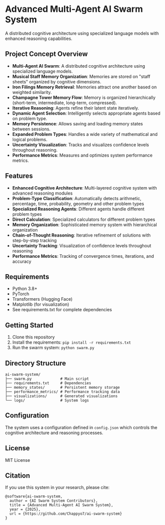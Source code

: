 # Advanced Multi-Agent AI Swarm System

A distributed cognitive architecture using specialized language models with enhanced reasoning capabilities.

## Project Concept Overview

- **Multi-Agent AI Swarm**: A distributed cognitive architecture using specialized language models.
- **Musical Staff Memory Organization**: Memories are stored on "staff sheets" organized by cognitive dimensions.
- **Iron Filings Memory Retrieval**: Memories attract one another based on weighted similarity.
- **Champagne Tower Memory Flow**: Memory is organized hierarchically (short-term, intermediate, long-term, compressed).
- **Iterative Reasoning**: Agents refine their latent state iteratively.
- **Dynamic Agent Selection**: Intelligently selects appropriate agents based on problem type.
- **Memory Persistence**: Allows saving and loading memory states between sessions.
- **Expanded Problem Types**: Handles a wide variety of mathematical and logical problems.
- **Uncertainty Visualization**: Tracks and visualizes confidence levels throughout reasoning.
- **Performance Metrics**: Measures and optimizes system performance metrics.

## Features

- **Enhanced Cognitive Architecture**: Multi-layered cognitive system with advanced reasoning modules
- **Problem-Type Classification**: Automatically detects arithmetic, percentage, time, probability, geometry and other problem types
- **Specialized Reasoning Agents**: Different agents handle different problem types
- **Direct Calculation**: Specialized calculators for different problem types
- **Memory Organization**: Sophisticated memory system with hierarchical organization
- **Chain-of-Thought Reasoning**: Iterative refinement of solutions with step-by-step tracking
- **Uncertainty Tracking**: Visualization of confidence levels throughout reasoning
- **Performance Metrics**: Tracking of convergence times, iterations, and accuracy

## Requirements

- Python 3.8+
- PyTorch
- Transformers (Hugging Face)
- Matplotlib (for visualization)
- See requirements.txt for complete dependencies

## Getting Started

1. Clone this repository
2. Install the requirements: `pip install -r requirements.txt`
3. Run the swarm system: `python swarm.py`

## Directory Structure

```
ai-swarm-system/
├── swarm.py             # Main script
├── requirements.txt     # Dependencies
├── memory_states/       # Persistent memory storage
├── performance_metrics/ # Performance tracking data
├── visualizations/      # Generated visualizations
└── logs/                # System logs
```

## Configuration

The system uses a configuration defined in `config.json` which controls the cognitive architecture and reasoning processes.

## License

MIT License

## Citation

If you use this system in your research, please cite:

```
@software{ai-swarm-system,
  author = {AI Swarm System Contributors},
  title = {Advanced Multi-Agent AI Swarm System},
  year = {2025},
  url = {https://github.com/Chappyo7/ai-swarm-system}
}
```